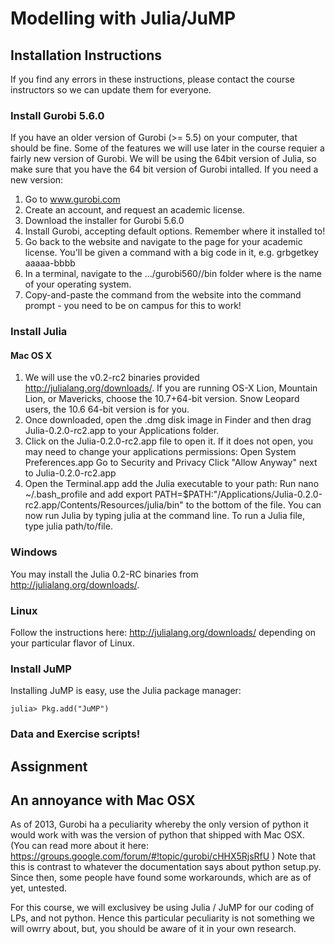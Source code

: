 # Modelling with Julia/JuMP

## Installation Instructions

If you find any errors in these instructions, please contact the course instructors so we can update them for everyone.

### Install Gurobi 5.6.0
If you have an older version of Gurobi (>= 5.5) on your computer, that should be fine.  Some of the features we will use later in the course requier a fairly new version of Gurobi.  We will be using the 64bit version of Julia, so make sure that you have the 64 bit version of Gurobi intalled.  If you need a new version:

1. Go to www.gurobi.com
2. Create an account, and request an academic license.
3. Download the installer for Gurobi 5.6.0
4. Install Gurobi, accepting default options. Remember where it installed to!
5. Go back to the website and navigate to the page for your academic license. You'll be given a command with a big code in it, e.g. grbgetkey aaaaa-bbbb
6. In a terminal, navigate to the .../gurobi560/<operating system>/bin folder where <operating system> is the name of your operating system.  
7. Copy-and-paste the command from the website into the command prompt - you need to be on campus for this to work!


### Install Julia
#### Mac OS X
1.  We will use the v0.2-rc2 binaries provided http://julialang.org/downloads/.  If you are running OS-X Lion, Mountain Lion, or Mavericks, choose the 10.7+64-bit version.  Snow Leopard users, the 10.6 64-bit version is for you.
2. Once downloaded, open the .dmg disk image in Finder and then drag Julia-0.2.0-rc2.app to your Applications folder.
3. Click on the Julia-0.2.0-rc2.app file to open it. If it does not open, you may need to change your applications permissions:
Open System Preferences.app
Go to Security and Privacy
Click "Allow Anyway" next to Julia-0.2.0-rc2.app
4. Open the Terminal.app add the Julia executable to your path:
Run nano ~/.bash_profile and add export PATH=$PATH:"/Applications/Julia-0.2.0-rc2.app/Contents/Resources/julia/bin" to the bottom of the file.
You can now run Julia by typing julia at the command line. To run a Julia file, type julia path/to/file.

### Windows 

You may install the Julia 0.2-RC binaries from http://julialang.org/downloads/.  

### Linux
Follow the instructions here: http://julialang.org/downloads/ depending on your particular flavor of Linux.  

### Install JuMP
Installing JuMP is easy, use the Julia package manager: 

```
julia> Pkg.add("JuMP")
```

### Data and Exercise scripts!


## Assignment

## An annoyance with Mac OSX
As of 2013, Gurobi ha a peculiarity whereby the only version of python it would work with was the version of python that shipped with Mac OSX.  (You can read more about it here: https://groups.google.com/forum/#!topic/gurobi/cHHX5RjsRfU ) Note that this is contrast to whatever the documentation says about python setup.py.  Since then, some people have found some workarounds, which are as of yet, untested.

For this course, we will exclusivey be using Julia / JuMP for our coding of LPs, and not python.  Hence this particular peculiarity is not something we will owrry about, but, you should be aware of it in your own research.  
